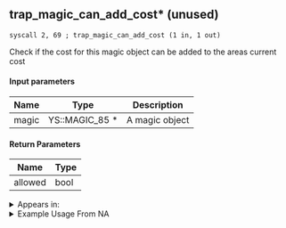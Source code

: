 ## trap_magic_can_add_cost* (unused)

`syscall 2, 69 ; trap_magic_can_add_cost (1 in, 1 out)`

Check if the cost for this magic object can be added to the areas current cost

#### Input parameters
| Name | Type | Description
|------|------|------------
| magic   | YS::MAGIC_85 *   | A magic object


#### Return Parameters
| Name | Type
|------|-----
| allowed   | bool   


<details>
	<summary>Appears in:</summary>

</details>

<details>
	<summary>Example Usage From NA</summary>

</details>


